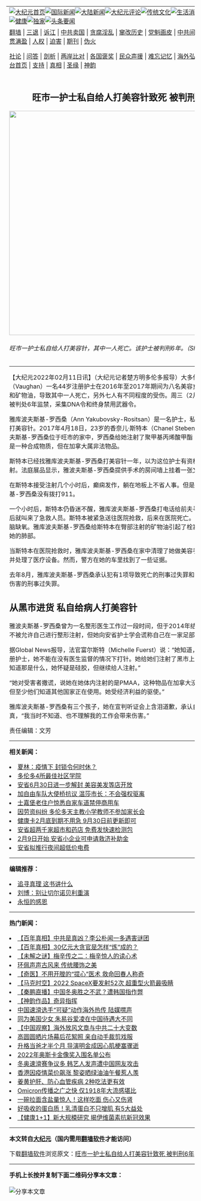 <a name="1" id="1" target="_blank"></a><span id="1"></span>
<table align=center border="0"><tr><td colspan="2" VALIGN=TOP><a href="https://github.com/tjoxzl3456/djy/blob/master/gb/nf1351518.md#1"><img src="https://raw.githubusercontent.com/tjoxzl3456/www/master/t/djy/1.jpg" title="大纪元首页" alt="大纪元首页"></a><a href="https://github.com/tjoxzl3456/djy/blob/master/gb/n24hr.md#1"><img src="https://raw.githubusercontent.com/tjoxzl3456/www/master/t/djy/3.jpg" title="国际新闻" alt="国际新闻"></a><a href="https://github.com/tjoxzl3456/djy/blob/master/gb/nsc413.md#1"><img src="https://raw.githubusercontent.com/tjoxzl3456/www/master/t/djy/4.jpg" title="大陆新闻" alt="大陆新闻"></a><a href="https://github.com/tjoxzl3456/djy/blob/master/gb/news392.md#1"><img src="https://raw.githubusercontent.com/tjoxzl3456/www/master/t/djy/5.jpg" title="大纪元评论" alt="大纪元评论"></a><a href="https://github.com/tjoxzl3456/djy/blob/master/gb/news2007.md#1"><img src="https://raw.githubusercontent.com/tjoxzl3456/www/master/t/djy/6.jpg" title="传统文化" alt="传统文化"></a><a href="https://github.com/tjoxzl3456/djy/blob/master/gb/news2008.md#1"><img src="https://raw.githubusercontent.com/tjoxzl3456/www/master/t/djy/7.jpg" title="生活消费" alt="生活消费"></a><a href="https://github.com/tjoxzl3456/djy/blob/master/gb/ncyule.md#1"><img src="https://raw.githubusercontent.com/tjoxzl3456/www/master/t/djy/8.jpg" title="娱乐休闲" alt="娱乐休闲"></a><a href="https://github.com/tjoxzl3456/djy/blob/master/gb/nsc1002.md#1"><img src="https://raw.githubusercontent.com/tjoxzl3456/www/master/t/djy/9.jpg" title="健康" alt="健康"></a><a href="https://github.com/tjoxzl3456/djy/blob/master/gb/nf6092.md#1"><img src="https://raw.githubusercontent.com/tjoxzl3456/www/master/t/djy/10a.jpg" title="独家" alt="独家"></a><a href="https://github.com/tjoxzl3456/djy/blob/master/gb/nf4514.md#1"><img src="https://raw.githubusercontent.com/tjoxzl3456/www/master/t/djy/12a.jpg" title="头条要闻" alt="头条要闻"></a></td></tr>
<tr><td colspan="2" VALIGN=TOP><a target="_blank" href="https://github.com/tjoxzl3456/www/blob/master/README.md?zsrh#1">翻墙</a> | <a target="_blank" href="https://github.com/tjoxzl3456/djy/blob/master/gb/nf5657.md#1">三退</a> | <a target="_blank" href="https://github.com/tjoxzl3456/djy/blob/master/gb/nf6124.md#1">诉江</a> | <a target="_blank" href="https://github.com/tjoxzl3456/djy/blob/master/gb/nf1176117.md#1">中共卖国</a> | <a target="_blank" href="https://github.com/tjoxzl3456/djy/blob/master/gb/nf5773.md#1">贪腐淫乱</a> | <a target="_blank" href="https://github.com/tjoxzl3456/djy/blob/master/gb/nf1176115.md#1">窜改历史</a> | <a target="_blank" href="https://github.com/tjoxzl3456/djy/blob/master/gb/nf1176107.md#1">党魁画皮</a> | <a target="_blank" href="https://github.com/tjoxzl3456/djy/blob/master/gb/nf1320400.md#1">中共间谍</a> | <a target="_blank" href="https://github.com/tjoxzl3456/djy/blob/master/gb/nf1176114.md#1">破坏传统</a> | <a target="_blank" href="https://github.com/tjoxzl3456/ntdtv/blob/master/gb/prog447_1.md#1">恶贯满盈</a> | <a target="_blank" href="https://github.com/tjoxzl3456/djy/blob/master/gb/ncid278.md#1">人权</a> | <a target="_blank" href="https://github.com/tjoxzl3456/djy/blob/master/gb/nf1176111.md#1">迫害</a> | <a target="_blank" href="https://gitlab.com/szzdlab/mh-qikan/blob/master/README.md#1">期刊</a> | <a target="_blank" href="https://github.com/tjoxzl3456/djy/blob/master/gb/nf5562.md#1">伪火</a></p><p><a target="_blank" href="https://github.com/tjoxzl3456/djy/blob/master/gb/9p.md#1">社论</a> | <a target="_blank" href="https://github.com/tjoxzl3456/djy/blob/master/gb/nf4378.md#1">问答</a> | <a target="_blank" href="https://github.com/tjoxzl3456/djy/blob/master/gb/nf5792.md#1">剖析</a> | <a target="_blank" href="https://github.com/tjoxzl3456/djy/blob/master/gb/nf5735.md#1">两岸比对</a> | <a target="_blank" href="https://github.com/tjoxzl3456/djy/blob/master/gb/nf6119.md#1">各国褒奖</a> | <a target="_blank" href="https://github.com/tjoxzl3456/djy/blob/master/gb/nf6120.md#1">民众声援</a> | <a target="_blank" href="https://github.com/tjoxzl3456/djy/blob/master/gb/nf1188594.md#1">难忘记忆</a> | <a target="_blank" href="https://github.com/tjoxzl3456/djy/blob/master/gb/nf3180.md#1">海外弘传</a> | <a target="_blank" href="https://github.com/tjoxzl3456/djy/blob/master/gb/nf5410.md#1">万人上访</a> | <a target="_blank" href="https://github.com/tjoxzl3456/www/blob/master/README.md?zsrh#1">平台首页</a> | <a target="_blank" href="https://github.com/tjoxzl3456/djy/blob/master/gb/nf4386.md#1">支持</a> | <a target="_blank" href="https://github.com/tjoxzl3456/djy/blob/master/gb/nf4389.md#1">真相</a> | <a target="_blank" href="https://github.com/tjoxzl3456/djy/blob/master/gb/nf5790.md#1">圣缘</a> | <a target="_blank" href="https://github.com/tjoxzl3456/djy/blob/master/gb/nf4786.md#1">神韵</a></td></tr>
<tr><td VALIGN=TOP width="626"><h2 align=center>旺市一护士私自给人打美容针致死 被判刑6年</h2>
<img width="600" src="https://i.epochtimes.com/assets/uploads/2022/02/id13568934-shutterstock_1074483869-600x400.jpg" />
<h6>旺市一护士私自给人打美容针，其中一人死亡。该护士被判刑6年。（Shutterstock）
</h6>
<hr>
<p>【大纪元2022年02月11日讯】（大纪元记者楚方明多伦多报导）大多伦多地区<ahref="https://github.com/tjoxzl3456/djy/blob/master/gb/tag/%E6%97%BA%E5%B8%82.md#1">旺市</a>（Vaughan）一名44岁注册护士在2016年至2017年期间为八名美容女性注射硅胶和矿物油，导致其中一人死亡，另外七人有不同程度的受伤。周三（2月9日）该护士被判处6年监禁，采集DNA令和终身禁用武器令。</p>
<p>雅库波夫斯基-罗西桑（Ann Yakubovsky-Rositsan）是一名护士，私自在家中为人打<ahref="https://github.com/tjoxzl3456/djy/blob/master/gb/tag/%E7%BE%8E%E5%AE%B9%E9%92%88.md#1">美容针</a>。2017年4月18日，23岁的香奈儿·斯特本（Chanel Steben）来到雅库波夫斯基-罗西桑位于<ahref="https://github.com/tjoxzl3456/djy/blob/master/gb/tag/%E6%97%BA%E5%B8%82.md#1">旺市</a>的家中，罗西桑给她注射了聚甲基丙烯酸甲酯（PMMA），这是一种合成物质，但在加拿大属非法物品。</p>
<p>斯特本已经找雅库波夫斯基-罗西桑打<ahref="https://github.com/tjoxzl3456/djy/blob/master/gb/tag/%E7%BE%8E%E5%AE%B9%E9%92%88.md#1">美容针</a>一年，以为这位护士有资格给病人注射。法庭展品显示，雅波夫斯基-罗西桑提供手术的房间墙上挂着一张文凭。</p>
<p>在斯特本接受注射几个小时后，癫痫发作，躺在地板上不省人事。但是，雅库波夫斯基-罗西桑没有拨打911。</p>
<p>一个小时后，斯特本仍昏迷不醒，雅库波夫斯基-罗西桑打电话给前夫寻求帮助，随后就叫来了急救人员。斯特本被紧急送往医院抢救，后来在医院死亡。死亡原因是大脑缺氧。雅库波夫斯基-罗西桑给斯特本在臀部注射的矿物油引起了栓塞，并进入了她的肺部。</p>
<p>当斯特本在医院抢救时，雅库波夫斯基-罗西桑在家中清理了她做美容手术的房间，并处理了医疗设备。然而，警方在她的车里找到了一些证据。</p>
<p>去年8月，雅库波夫斯基-罗西桑承认犯有1项导<ahref="https://github.com/tjoxzl3456/djy/blob/master/gb/tag/%E8%87%B4%E6%AD%BB.md#1">致死</a>亡的刑事过失罪和7项造成身体伤害的刑事过失罪。</p>
<h2>从黑市进货 私自给病人打美容针</h2>
<p>雅波夫斯基-罗西桑曾为一名整形医生工作过一段时间，但于2014年结束了工作。她不被允许自己进行整形注射，但她向安省护士学会谎称自己在一家足部诊所工作。</p>
<p>据Global News报导，法官富尔斯特（Michelle Fuerst）说：“她知道，作为一名注册护士，她不能在没有医生监督的情况下打针。她给她们注射了黑市上买的物质，不知道那是什么，她怀疑是硅胶，但继续给人注射。”</p>
<p>“她对受害者撒谎，说她在她体内注射的是PMAA，这种物品在加拿大没有获得批准，但至少他们知道其他国家正在使用。她受经济利益的驱使。”</p>
<p>雅库波夫斯基-罗西桑有三个孩子，她在宣判听证会上含泪道歉，承认自己很天真，“我当时不知道、也不理解我的工作会带来伤害。”</p>
<p>责任编辑：文芳</p>

<hr>


<strong>相关新闻：</strong>
<li><a href="https://github.com/tjoxzl3456/djy/blob/master/gb/20/11/26/n12576168.md#1">夏林：疫情下 封锁令何时休？</a></li>
<li><a href="https://github.com/tjoxzl3456/djy/blob/master/gb/21/4/22/n12896656.md#1">多伦多4所最佳社区学院</a></li>
<li><a href="https://github.com/tjoxzl3456/djy/blob/master/gb/21/6/24/n13045119.md#1">安省6月30日进一步解封 美容美发等店开放</a></li>
<li><a href="https://github.com/tjoxzl3456/djy/blob/master/gb/22/2/10/n13568771.md#1">加自由车队大使桥抗议 温莎市长：不会强权驱离</a></li>
<li><a href="https://github.com/tjoxzl3456/djy/blob/master/gb/22/2/10/n13568803.md#1">士嘉堡老住户惊悉自家车道禁停商用车</a></li>
<li><a href="https://github.com/tjoxzl3456/djy/blob/master/gb/22/2/10/n13568758.md#1">因劳资纠纷 多伦多天主教小学教师不参加家长会</a></li>
<li><a href="https://github.com/tjoxzl3456/djy/blob/master/gb/22/2/10/n13566816.md#1">健康卡2月底到期不用急 9月30日前更新即可</a></li>
<li><a href="https://github.com/tjoxzl3456/djy/blob/master/gb/22/2/9/n13566707.md#1">安省超两千家超市和药店 免费发快速检测包</a></li>
<li><a href="https://github.com/tjoxzl3456/djy/blob/master/gb/22/2/9/n13566648.md#1">2月9日开始 安省小企业可申请救济补助金</a></li>
<li><a href="https://github.com/tjoxzl3456/djy/blob/master/gb/22/2/9/n13566644.md#1">安省拟推行夜间超低价电费</a></li>
<hr>


<strong>编辑推荐：</strong>
<li><a href="https://github.com/upjkzu3674/djy/blob/master/gb/19/1/5/n10955468.md?dfh#1" target="_blank">追寻真理 这书讲什么</a></li><li><a href="https://github.com/tsiac2612/djy/blob/master/gb/20/1/29/n11829466.md#1" target="_blank">刘博：别让切尔诺贝利重演</a></li><li><a href="https://github.com/upjkzu3674/djy/blob/master/gb/16/5/13/n7891043.md#1" target="_blank">永恒的感恩</a></li>
<hr>

<strong>热门新闻：</strong>
<li><a href="https://github.com/tjoxzl3456/djy/blob/master/gb/22/1/25/n13529163.md#1">【百年真相】中共是真凶？李公朴闻一多遇害谜团</a></li>
<li><a href="https://github.com/tjoxzl3456/djy/blob/master/gb/22/1/31/n13545371.md#1">【百年真相】30亿元大贪官是怎样“炼”成的？</a></li>
<li><a href="https://github.com/tjoxzl3456/djy/blob/master/gb/22/1/27/n13534235.md#1">【未解之谜】梅辛传之二：梅辛惊人的读心术</a></li>
<li><a href="https://github.com/tjoxzl3456/djy/blob/master/gb/22/2/4/n13554659.md#1">环佩声声古风来 传统腰饰之美</a></li>
<li><a href="https://github.com/tjoxzl3456/djy/blob/master/gb/22/1/20/n13518302.md#1">【奇医】不用开膛的“提心”医术 救命回春人称奇</a></li>
<li><a href="https://github.com/tjoxzl3456/djy/blob/master/gb/22/2/10/n13568113.md#1">【马克时空】2022 SpaceX要发射52次 超重型火箭最吸睛</a></li>
<li><a href="https://github.com/tjoxzl3456/djy/blob/master/gb/22/2/9/n13566812.md#1">【秦鹏直播】中国冬奥胜之不武？遭韩国指作弊</a></li>
<li><a href="https://github.com/tjoxzl3456/djy/blob/master/gb/22/2/10/n13567070.md#1">【神韵作品】奇异指挥</a></li>
<li><a href="https://github.com/tjoxzl3456/djy/blob/master/gb/22/2/8/n13563836.md#1">中国速滑选手“可疑”动作海外热传 陆媒噤声</a></li>
<li><a href="https://github.com/tjoxzl3456/djy/blob/master/gb/22/2/8/n13563654.md#1">同为美国少女 朱易谷爱凌在中国待遇大不同</a></li>
<li><a href="https://github.com/tjoxzl3456/djy/blob/master/gb/22/2/8/n13563206.md#1">【中国观察】海外放风文章与中共二十大变数</a></li>
<li><a href="https://github.com/tjoxzl3456/djy/blob/master/gb/22/2/7/n13561246.md#1">高圆圆晒片场幕后花絮照 亲自动手裁剪戏服</a></li>
<li><a href="https://github.com/tjoxzl3456/djy/blob/master/gb/22/2/8/n13563829.md#1">升格当爸才半个月 导演明金成因心肌梗塞骤逝</a></li>
<li><a href="https://github.com/tjoxzl3456/djy/blob/master/gb/22/2/8/n13563708.md#1">2022年奥斯卡金像奖入围名单公布</a></li>
<li><a href="https://github.com/tjoxzl3456/djy/blob/master/gb/22/2/8/n13562378.md#1">冬奥速滑赛争议多 韩艺人发声遭中国网友攻击</a></li>
<li><a href="https://github.com/tjoxzl3456/djy/blob/master/gb/22/2/9/n13566435.md#1">香港因疫情菜价飙涨 黎姿晒绿油油午餐惹人羡</a></li>
<li><a href="https://github.com/tjoxzl3456/djy/blob/master/gb/22/2/8/n13563441.md#1">姜黄护肝、防心血管疾病 2种吃法更有效</a></li>
<li><a href="https://github.com/tjoxzl3456/djy/blob/master/gb/22/2/7/n13561260.md#1">Omicron传播之广之快 仅1918年大流感堪比</a></li>
<li><a href="https://github.com/tjoxzl3456/djy/blob/master/gb/22/2/8/n13562048.md#1">一碗拉面含盐量惊人！这样吃面 伤心又伤肾</a></li>
<li><a href="https://github.com/tjoxzl3456/djy/blob/master/gb/22/2/7/n13560758.md#1">好吸收的蛋白质！乳清蛋白不只增肌 有5大益处</a></li>
<li><a href="https://github.com/tjoxzl3456/djy/blob/master/gb/22/2/8/n13562209.md#1">【健康1+1】新大规模研究 揭伊维菌素抗新冠效果</a></li>
<hr>

<strong>本文转自<a href="https://www.epochtimes.com">大纪元</a>（国内需用<a href="https://github.com/tjoxzl3456/www/blob/master/README.md#8">翻墙软件</a>才能访问）</strong><p>下载<a href="https://github.com/tjoxzl3456/www/blob/master/README.md#8">翻墙软件</a>浏览原文：<a href="https://www.epochtimes.com/gb/22/2/10/n13568923.htm">旺市一护士私自给人打美容针致死 被判刑6年</a></p><hr>

<strong>手机上长按并复制下面二维码分享本文章：</strong><br><br><img src="https://chart.apis.google.com/chart?cht=qr&chs=240x240&choe=UTF-8&chld=M|2&chl=https://github.com/tjoxzl3456/djy/blob/master/gb/22/2/10/n13568923.md%231" title="分享本文章"></td><td VALIGN=TOP><a href="https://github.com/tjoxzl3456/djy/blob/master/gb/16/1/21/n4622075.md?dfh#1" target="_blank"><img src="https://raw.githubusercontent.com/tjoxzl3456/djy/master/gb/300/wei-f1.jpg" title="中共的伪火骗局"  alt="中共的伪火骗局"></a><br><a href="https://github.com/tjoxzl3456/www/blob/master/README.md?dfh#9" target="_blank"><img src="https://raw.githubusercontent.com/tjoxzl3456/djy/master/gb/300/yong-h.jpg" title="永恒的见证"  alt="永恒的见证"></a><br><a href="https://github.com/tjoxzl3456/djy/blob/master/gb/13/9/29/n3974789.md?dfh#1" target="_blank"><img src="https://raw.githubusercontent.com/tjoxzl3456/djy/master/gb/300/shang-lnz.jpg" title="善良女子被中共投男牢"  alt="善良女子被中共投男牢"></a><br><a href="https://github.com/tjoxzl3456/djy/blob/master/gb/16/3/16/n4663449.md?dfh#1" target="_blank"><img src="https://raw.githubusercontent.com/tjoxzl3456/djy/master/gb/300/huo-z3.jpg" title="警卫目击活摘器官"  alt="警卫目击活摘器官"></a><br><a href="https://github.com/tjoxzl3456/djy/blob/master/gb/16/8/7/n8177641.md?dfh#1" target="_blank"><img src="https://raw.githubusercontent.com/tjoxzl3456/djy/master/gb/300/huo-z4.jpg" title="证人描述活摘恐怖"  alt="证人描述活摘恐怖"></a><br><a href="https://github.com/tjoxzl3456/djy/blob/master/gb/10/4/19/n2881569.md?dfh#1" target="_blank"><img src="https://raw.githubusercontent.com/tjoxzl3456/djy/master/gb/300/huo-z1.jpg" title="揭开活摘器官黑幕"  alt="揭开活摘器官黑幕"></a><br><a href="https://github.com/tjoxzl3456/djy/blob/master/gb/10/11/7/n3077476.md?dfh#1" target="_blank"><img src="https://raw.githubusercontent.com/tjoxzl3456/djy/master/gb/300/ma-ks.jpg" title="马克思的成魔之路"  alt="马克思的成魔之路"></a><br><a href="https://github.com/tjoxzl3456/djy/blob/master/gb/14/6/9/n4173977.md?dfh#1" target="_blank"><img src="https://raw.githubusercontent.com/tjoxzl3456/djy/master/gb/300/chang-zs.jpg" title="藏字石 蕴天机"  alt="藏字石 蕴天机"></a><br><a href="https://github.com/tjoxzl3456/djy/blob/master/gb/18/5/10/n10381511.md?dfh#1" target="_blank"><img src="https://raw.githubusercontent.com/tjoxzl3456/djy/master/gb/300/st1.jpg" title="关注三亿人三退"  alt="关注三亿人三退"></a><br><a href="https://github.com/tjoxzl3456/djy/blob/master/gb/18/3/21/n10237682.md?dfh#1" target="_blank"><img src="https://raw.githubusercontent.com/tjoxzl3456/djy/master/gb/300/jie-t.jpg" title="解体中共复兴中华"  alt="解体中共复兴中华"></a><br><a href="https://github.com/tjoxzl3456/djy/blob/master/gb/9/2/9/n2422991.md?dfh#1" target="_blank"><img src="https://raw.githubusercontent.com/tjoxzl3456/djy/master/gb/300/gao-zs.jpg" title="中共迫害良心律师"  alt="中共迫害良心律师"></a><br><a href="https://github.com/tjoxzl3456/djy/blob/master/gb/18/12/9/n10900044.md?dfh#1" target="_blank"><img src="https://raw.githubusercontent.com/tjoxzl3456/djy/master/gb/300/sj1.jpg" title="三百多万人举报江泽民"  alt="三百多万人举报江泽民"></a><br><a href="https://github.com/tjoxzl3456/djy/blob/master/gb/18/8/28/n10672014.md?dfh#1" target="_blank"><img src="https://raw.githubusercontent.com/tjoxzl3456/djy/master/gb/300/sj2.jpg" title="这些官员为何起诉江泽民"  alt="这些官员为何起诉江泽民"></a><br><a href="https://github.com/tjoxzl3456/djy/blob/master/gb/8/12/18/n2367165.md?dfh#1" target="_blank"><img src="https://raw.githubusercontent.com/tjoxzl3456/djy/master/gb/300/liangan.jpg" title="海峡两岸的强烈对比"  alt="海峡两岸的强烈对比"></a><br><a href="https://github.com/tjoxzl3456/djy/blob/master/gb/15/12/10/n4593139.md?dfh#1" target="_blank"><img src="https://raw.githubusercontent.com/tjoxzl3456/djy/master/gb/300/jia-ndzl.jpg" title="加拿大总理的贺信"  alt="加拿大总理的贺信"></a><br><a href="https://github.com/tjoxzl3456/djy/blob/master/gb/11/6/17/n3289382.md?dfh#1" target="_blank"><img src="https://raw.githubusercontent.com/tjoxzl3456/djy/master/gb/300/xiao-wd.jpg" title="探寻真相兼听则明"  alt="探寻真相兼听则明"></a><br><a href="https://github.com/tjoxzl3456/djy/blob/master/gb/18/10/27/n10812623.md?dfh#1" target="_blank"><img src="https://raw.githubusercontent.com/tjoxzl3456/djy/master/gb/300/yindu.jpg" title="印度媒体报道东方"  alt="印度媒体报道东方"></a><br><a href="https://github.com/tjoxzl3456/djy/blob/master/gb/18/6/9/n10469652.md?dfh#1" target="_blank"><img src="https://raw.githubusercontent.com/tjoxzl3456/djy/master/gb/300/xie-j.jpg" title="不一样的海外校园"  alt="不一样的海外校园"></a><br><a href="https://github.com/tjoxzl3456/djy/blob/master/gb/7/4/5/n1669415.md?dfh#1" target="_blank"><img src="https://raw.githubusercontent.com/tjoxzl3456/djy/master/gb/300/li-up.jpg" title="从大师到徒弟的传奇"  alt="从大师到徒弟的传奇"></a><br><a href="https://github.com/tjoxzl3456/djy/blob/master/gb/17/5/26/n9191512.md?dfh#1" target="_blank"><img src="https://raw.githubusercontent.com/tjoxzl3456/djy/master/gb/300/zfl2.jpg" title="亿万人与东方一本奇书"  alt="亿万人与东方一本奇书"></a><br><a href="https://github.com/tjoxzl3456/djy/blob/master/gb/13/11/27/n4020290.md?dfh#1" target="_blank"><img src="https://raw.githubusercontent.com/tjoxzl3456/djy/master/gb/300/zhen-h.jpg" title="大陆见不到的震撼场面"  alt="大陆见不到的震撼场面"></a><br><a href="https://github.com/tjoxzl3456/djy/blob/master/gb/15/7/17/n4482910.md?dfh#1" target="_blank"><img src="https://raw.githubusercontent.com/tjoxzl3456/djy/master/gb/300/dalu-sk.jpg" title="人心向善 大陆当初盛况"  alt="人心向善 大陆当初盛况"></a><br><a href="https://github.com/tjoxzl3456/djy/blob/master/gb/19/1/5/n10955468.md?dfh#1" target="_blank"><img src="https://raw.githubusercontent.com/tjoxzl3456/djy/master/gb/300/zfl1.jpg" title="追寻真理 这书讲什么"  alt="追寻真理 这书讲什么"></a><br><a href="https://github.com/tjoxzl3456/www/blob/master/README.md?dfh#1" target="_blank"><img src="https://raw.githubusercontent.com/tjoxzl3456/djy/master/gb/300/fq1.jpg" title="下载免费翻墙软件"  alt="下载免费翻墙软件"></a><br></td></tr></table>
